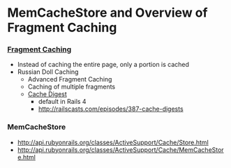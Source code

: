 # MemCacheStore and Overview of Fragment Caching

### [Fragment Caching](http://guides.rubyonrails.org/caching_with_rails.html#fragment-caching)
* Instead of caching the entire page, only a portion is cached
* Russian Doll Caching
  * Advanced Fragment Caching
  * Caching of multiple fragments
  * [Cache Digest](https://github.com/rails/cache_digests/wiki)
    * default in Rails 4
    * http://railscasts.com/episodes/387-cache-digests

### MemCacheStore
* http://api.rubyonrails.org/classes/ActiveSupport/Cache/Store.html
* http://api.rubyonrails.org/classes/ActiveSupport/Cache/MemCacheStore.html
